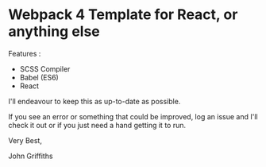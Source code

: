 # Webpack 4 Template for React, or anything else

Features :
* SCSS Compiler
* Babel (ES6)
* React

I'll endeavour to keep this as up-to-date as possible.

If you see an error or something that could be improved, log an issue and I'll check it out or if you just need a hand getting it to run.

Very Best,



John Griffiths
